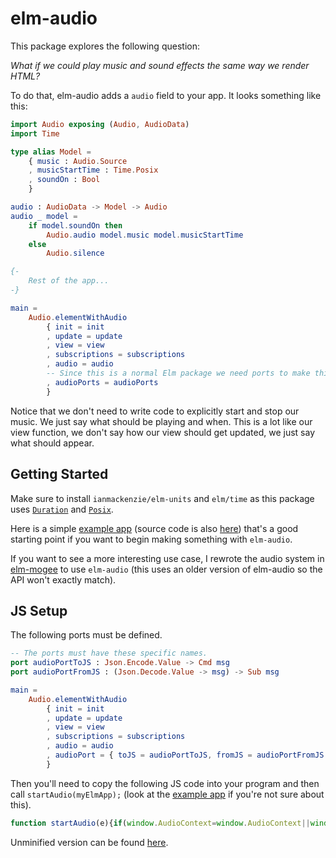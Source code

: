 # elm-audio

This package explores the following question:

*What if we could play music and sound effects the same way we render HTML?*

To do that, elm-audio adds a `audio` field to your app. It looks something like this:
```elm
import Audio exposing (Audio, AudioData)
import Time

type alias Model = 
    { music : Audio.Source
    , musicStartTime : Time.Posix
    , soundOn : Bool
    }

audio : AudioData -> Model -> Audio
audio _ model =
    if model.soundOn then
        Audio.audio model.music model.musicStartTime
    else
        Audio.silence

{-
    Rest of the app...
-}

main = 
    Audio.elementWithAudio
        { init = init
        , update = update
        , view = view
        , subscriptions = subscriptions
        , audio = audio
        -- Since this is a normal Elm package we need ports to make this all work
        , audioPorts = audioPorts
        }
```

Notice that we don't need to write code to explicitly start and stop our music.
We just say what should be playing and when.
This is a lot like our view function, we don't say how our view should get updated, we just say what should appear.

## Getting Started

Make sure to install `ianmackenzie/elm-units` and `elm/time` as this package uses [`Duration`](https://package.elm-lang.org/packages/ianmackenzie/elm-units/latest/Duration#Duration) and [`Posix`](https://package.elm-lang.org/packages/elm/time/latest/Time#Posix).

Here is a simple [example app](https://ellie-app.com/bR446t24kqWa1) (source code is also [here](https://github.com/MartinSStewart/elm-audio/tree/master/example)) that's a good starting point if you want to begin making something with `elm-audio`.

If you want to see a more interesting use case, I rewrote the audio system in [elm-mogee](https://github.com/MartinSStewart/elm-mogee/tree/elm-audio) to use `elm-audio` (this uses an older version of elm-audio so the API won't exactly match).

## JS Setup

The following ports must be defined.

```elm
-- The ports must have these specific names.
port audioPortToJS : Json.Encode.Value -> Cmd msg
port audioPortFromJS : (Json.Decode.Value -> msg) -> Sub msg

main = 
    Audio.elementWithAudio
        { init = init
        , update = update
        , view = view
        , subscriptions = subscriptions
        , audio = audio
        , audioPort = { toJS = audioPortToJS, fromJS = audioPortFromJS }
        }
```

Then you'll need to copy the following JS code into your program and then call `startAudio(myElmApp);` (look at the [example app](https://github.com/MartinSStewart/elm-audio/blob/master/example/index.html) if you're not sure about this).

```javascript
function startAudio(e){if(window.AudioContext=window.AudioContext||window.webkitAudioContext||!1,window.AudioContext){let i=[],l=new AudioContext,d={},p=0;function o(o,t){let n=new XMLHttpRequest;n.open("GET",o,!0),n.responseType="arraybuffer",n.onerror=function(){e.ports.audioPortFromJS.send({type:0,requestId:t,error:"NetworkError"})},n.onload=function(){l.decodeAudioData(n.response,(function(n){let a=i.length,r=o.endsWith(".mp3");i.push({isMp3:r,buffer:n}),e.ports.audioPortFromJS.send({type:1,requestId:t,bufferId:a,durationInSeconds:(n.length-(r?p:0))/n.sampleRate})}),(function(o){e.ports.audioPortFromJS.send({type:0,requestId:t,error:o.message})}))},n.send()}function t(e,o){return(e-o)/1e3+l.currentTime}function n(e,o,t){o?(e.loopStart=t+o.loopStart/1e3,e.loopEnd=t+o.loopEnd/1e3,e.loop=!0):e.loop=!1}function a(e,o,t,n,a){let r=(a-e)/(t-e);return Number.isFinite(r)?r*(n-o)+o:o}function r(e,o){return e.map((e=>{let n=l.createGain();n.gain.setValueAtTime(e[0].volume,0),n.gain.linearRampToValueAtTime(e[0].volume,0);let r=t(o,o);for(let s=1;s<e.length;s++){let u=e[s-1],i=t(u.time,o),l=e[s],d=t(l.time,o);if(d>r&&r>=i){let e=a(i,u.volume,d,l.volume,r);n.gain.setValueAtTime(e,0),n.gain.linearRampToValueAtTime(l.volume,d)}else d>r?n.gain.linearRampToValueAtTime(l.volume,d):n.gain.setValueAtTime(l.volume,0)}return n}))}function s(e){for(let o=1;o<e.length;o++)e[o-1].connect(e[o])}function u(e,o,a,u,i,d,m,c){let f=e.buffer,b=e.isMp3?p/l.sampleRate:0,g=l.createBufferSource();if(m){let e=10+m.loopEnd/1e3-f.length/f.sampleRate;if(e>0){let o=f.getChannelData(0).length+Math.ceil(e*f.sampleRate),t=l.createBuffer(f.numberOfChannels,o,l.sampleRate);for(let e=0;e<f.numberOfChannels;e++)t.copyToChannel(f.getChannelData(e),e);g.buffer=t}else g.buffer=f}else g.buffer=f;g.playbackRate.value=c,n(g,m,b);let A=r(a,d),T=l.createGain();if(T.gain.setValueAtTime(o,0),s([g,T,...A,l.destination]),u>=d)g.start(t(u,d),b+i/1e3);else{let e=(d-u)/1e3;g.start(0,e+b+i/1e3)}return{sourceNode:g,gainNode:T,volumeAtGainNodes:A}}e.ports.audioPortFromJS.send({type:2,samplesPerSecond:l.sampleRate}),e.ports.audioPortToJS.subscribe((e=>{let t=(new Date).getTime();for(let o=0;o<e.audio.length;o++){let a=e.audio[o];switch(a.action){case"stopSound":{let e=d[a.nodeGroupId];d[a.nodeGroupId]=null,e.nodes.sourceNode.stop(),e.nodes.sourceNode.disconnect(),e.nodes.gainNode.disconnect(),e.nodes.volumeAtGainNodes.map((e=>e.disconnect()));break}case"setVolume":d[a.nodeGroupId].nodes.gainNode.gain.setValueAtTime(a.volume,0);break;case"setVolumeAt":{let e=d[a.nodeGroupId];e.nodes.volumeAtGainNodes.map((e=>e.disconnect())),e.nodes.gainNode.disconnect();let o=r(a.volumeAt,t);s([e.nodes.gainNode,...o,l.destination]),e.nodes.volumeAtGainNodes=o;break}case"setLoopConfig":{let e=d[a.nodeGroupId],o=i[e.bufferId].isMp3?p/l.sampleRate:0;n(e.nodes.sourceNode,a.loop,o);break}case"setPlaybackRate":d[a.nodeGroupId].nodes.sourceNode.playbackRate.setValueAtTime(a.playbackRate,0);break;case"startSound":{let e=u(i[a.bufferId],a.volume,a.volumeTimelines,a.startTime,a.startAt,t,a.loop,a.playbackRate);d[a.nodeGroupId]={bufferId:a.bufferId,nodes:e};break}}}for(let t=0;t<e.audioCmds.length;t++)o(e.audioCmds[t].audioUrl,e.audioCmds[t].requestId)}))}else console.log("Web audio is not supported in your browser.")}
```
Unminified version can be found [here](https://github.com/MartinSStewart/elm-audio/blob/89147e416dc9ac29333d61b8b96851c0641684cb/src/audio.js).